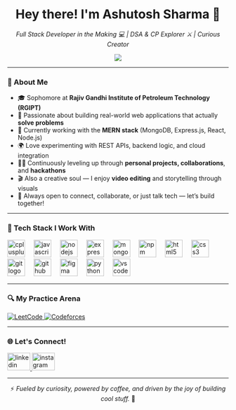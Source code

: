 <h1 align="center">Hey there! I'm Ashutosh Sharma 👋</h1>

<p align="center">
  <em>Full Stack Developer in the Making 💻 | DSA & CP Explorer ⚔️ | Curious Creator</em>
</p>

<p align="center">
  <img src="https://readme-typing-svg.demolab.com/?lines=Bringing+Ideas+to+Life+with+Code;Always+Learning,+Always+Building;Let's+Create+Something+Awesome!" />
</p>

---

### 🧠 About Me

- 🎓 Sophomore at **Rajiv Gandhi Institute of Petroleum Technology (RGIPT)**
- 🔨 Passionate about building real-world web applications that actually **solve problems**
- 🧩 Currently working with the **MERN stack** (MongoDB, Express.js, React, Node.js)
- 🌍 Love experimenting with REST APIs, backend logic, and cloud integration
- 🧑‍💻 Continuously leveling up through **personal projects, collaborations**, and **hackathons**
- 🎬 Also a creative soul — I enjoy **video editing** and storytelling through visuals
- 💬 Always open to connect, collaborate, or just talk tech — let’s build together!

---

### 🚀 Tech Stack I Work With


<div align="left">
  <img src="https://cdn.jsdelivr.net/gh/devicons/devicon/icons/cplusplus/cplusplus-original.svg" height="40" alt="cplusplus logo"  />
  <img width="12" />
  <img src="https://cdn.jsdelivr.net/gh/devicons/devicon/icons/javascript/javascript-original.svg" height="40" alt="javascript logo"  />
  <img width="12" />
  <img src="https://cdn.jsdelivr.net/gh/devicons/devicon/icons/nodejs/nodejs-original.svg" height="40" alt="nodejs logo"  />
  <img width="12" />
  <img src="https://skillicons.dev/icons?i=express" height="40" alt="express logo" />
  <img width="12" />
  <img src="https://cdn.jsdelivr.net/gh/devicons/devicon/icons/mongodb/mongodb-original.svg" height="40" alt="mongodb logo"  />
  <img width="12" />
  <img src="https://cdn.jsdelivr.net/gh/devicons/devicon/icons/npm/npm-original-wordmark.svg" height="40" alt="npm logo"  />
  <img width="12" />
  <img src="https://cdn.jsdelivr.net/gh/devicons/devicon/icons/html5/html5-original.svg" height="40" alt="html5 logo"  />
  <img width="12" />
  <img src="https://cdn.jsdelivr.net/gh/devicons/devicon/icons/css3/css3-original.svg" height="40" alt="css3 logo"  />
  <img width="12" />
  <img src="https://cdn.jsdelivr.net/gh/devicons/devicon/icons/git/git-original.svg" height="40" alt="git logo"  />
  <img width="12" />
  <img src="https://skillicons.dev/icons?i=github" height="40" alt="github logo" />
  <img width="12" />
  <img src="https://cdn.jsdelivr.net/gh/devicons/devicon/icons/figma/figma-original.svg" height="40" alt="figma logo"  />
  <img width="12" />
  <img src="https://cdn.jsdelivr.net/gh/devicons/devicon/icons/python/python-original.svg" height="40" alt="python logo"  />
  <img width="12" />
  <img src="https://cdn.jsdelivr.net/gh/devicons/devicon/icons/vscode/vscode-original.svg" height="40" alt="vscode logo"  />
</div>

---


### 🔍 My Practice Arena

<div align="left">
  <a href="https://leetcode.com/u/Ashuttosh/" target="_blank">
    <img src="https://img.shields.io/badge/LeetCode-000000?style=for-the-badge&logo=LeetCode&logoColor=#d16c06" alt="LeetCode" />
  </a>
  <a href="https://codeforces.com/profile/A5hut0sh" target="_blank">
    <img src="https://img.shields.io/badge/Codeforces-445f9d?style=for-the-badge&logo=Codeforces&logoColor=white" alt="Codeforces" />
  </a>
</div>

---

### 🌐 Let's Connect!

<div align="left">
  <a href="https://www.linkedin.com/in/ashutoshsharma07/" target="_blank">
    <img src="https://raw.githubusercontent.com/maurodesouza/profile-readme-generator/master/src/assets/icons/social/linkedin/default.svg" width="52" height="40" alt="linkedin logo"  />
  </a>
  <a href="https://www.instagram.com/ashu.ttosh/" target="_blank">
    <img src="https://raw.githubusercontent.com/maurodesouza/profile-readme-generator/master/src/assets/icons/social/instagram/default.svg" width="52" height="40" alt="instagram logo"  />
  </a>
</div>

---


<p align="center">
  ⚡ <i>Fueled by curiosity, powered by coffee, and driven by the joy of building cool stuff.</i> 🚀
</p>
